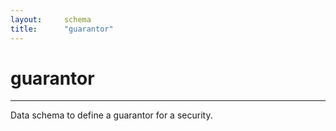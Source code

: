 ```yaml
---
layout:		schema
title:		"guarantor"
---
```


# guarantor

---

Data schema to define a guarantor for a security.